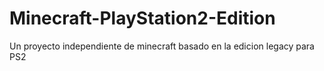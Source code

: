 # Minecraft-PlayStation2-Edition
Un proyecto independiente de minecraft basado en la edicion legacy para PS2

